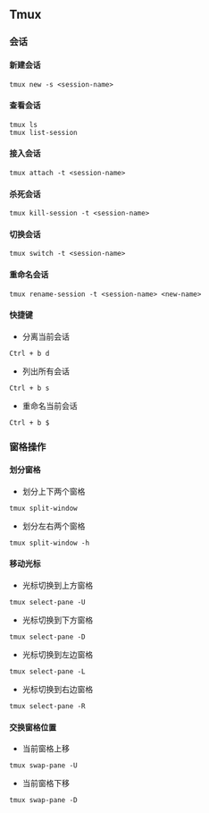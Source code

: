 ## Tmux

### 会话
#### 新建会话
```
tmux new -s <session-name>
```
#### 查看会话
```
tmux ls
tmux list-session
```
#### 接入会话
```
tmux attach -t <session-name>
```
#### 杀死会话
```
tmux kill-session -t <session-name>
```
#### 切换会话
```
tmux switch -t <session-name>
```
#### 重命名会话
```
tmux rename-session -t <session-name> <new-name>
```
#### 快捷键
* 分离当前会话

```
Ctrl + b d
```
* 列出所有会话

```
Ctrl + b s
```
* 重命名当前会话

```
Ctrl + b $
```

### 窗格操作
#### 划分窗格
* 划分上下两个窗格

```
tmux split-window
```
* 划分左右两个窗格

```
tmux split-window -h
```

#### 移动光标
* 光标切换到上方窗格
```
tmux select-pane -U
```

* 光标切换到下方窗格
```
tmux select-pane -D
```

* 光标切换到左边窗格
```
tmux select-pane -L
```

* 光标切换到右边窗格
```
tmux select-pane -R
```

#### 交换窗格位置
* 当前窗格上移
```
tmux swap-pane -U
```

* 当前窗格下移
```
tmux swap-pane -D
```

